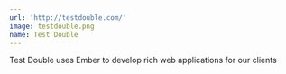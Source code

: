 ```yaml
---
url: 'http://testdouble.com/'
image: testdouble.png
name: Test Double
---
```

Test Double uses Ember to develop rich web applications for our clients